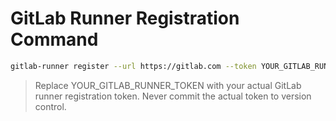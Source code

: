 # GitLab Runner Registration Command

```bash
gitlab-runner register --url https://gitlab.com --token YOUR_GITLAB_RUNNER_TOKEN
```

> Replace YOUR_GITLAB_RUNNER_TOKEN with your actual GitLab runner registration token. Never commit the actual token to version control.